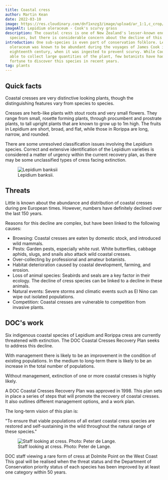 ```yaml
---
title: Coastal cress
author: Martin Kean
date: 2022-03-10
image: https://res.cloudinary.com/dnf1xnzg3/image/upload/ar_1:1,c_crop/v1648499912/ADT1-Web/lepidium-oleraceum-23bm.1200x0-u0i1s1q90f1_rhsmcd.webp
imageAlt: Lepidium oleraceum - Cook's scurvy grass
description: The coastal cress is one of New Zealand's lesser-known endangered
  species, but there is considerable concern about the decline of this plant.
introduction: One sub-species is even part of conservation folklore. Lepidium
  oleraceum was known to be abundant during the voyages of James Cook in the
  eighteenth century, when it was ingested to prevent scurvy. While Cook was
  able to collect large quantities of the plant, few botanists have had the good
  fortune to discover this species in recent years.
tag: plants
---
```


## Quick facts

Coastal cresses are very distinctive looking plants, though the distinguishing features vary from species to species.

Cresses are herb-like plants with stout roots and very small flowers. They range from small, rosette forming plants, through procumbent and prostrate plants, to tall upright plants that are known to grow up to 1m high. The fruits in Lepidium are short, broad, and flat, while those in Rorippa are long, narrow, and rounded.

There are some unresolved classification issues involving the Lepidium species. Correct and extensive identification of the Lepidium varieties is considered a matter of urgency within the current recovery plan, as there may be some unclassified types of cress facing extinction.

<figure>
    <img src="/images/facts-223.jpg"
         alt="Lepidium banksii">
    <figcaption>Lepidium banksii.</figcaption>
</figure>

## Threats 
Little is known about the abundance and distribution of coastal cresses during pre European times. However, numbers have definitely declined over the last 150 years.

Reasons for this decline are complex, but have been linked to the following causes:

- Browsing: Coastal cresses are eaten by domestic stock, and introduced wild mammals.
- Pests: Garden pests, especially white rust. White butterflies, cabbage aphids, slugs, and snails also attack wild coastal cresses.
- Over-collecting by professional and amateur botanists.
- Habitat deterioration caused by coastal development, farming, and erosion.
- Loss of animal species: Seabirds and seals are a key factor in their ecology. The decline of cress species can be linked to a decline in these animals.
- Natural events: Severe storms and climatic events such as El Nino can wipe out isolated populations.
- Competition: Coastal cresses are vulnerable to competition from invasive plants.

## DOC's work 
Six indigenous coastal species of Lepidium and Rorippa cress are currently threatened with extinction. The DOC Coastal Cresses Recovery Plan seeks to address this decline.

With management there is likely to be an improvement in the condition of existing populations. In the medium to long-term there is likely to be an increase in the total number of populations.

Without management, extinction of one or more coastal cresses is highly likely.

A DOC Coastal Cresses Recovery Plan was approved in 1998. This plan sets in place a series of steps that will promote the recovery of coastal cresses. It also outlines different management options, and a work plan.

The long-term vision of this plan is:

"To ensure that viable populations of all extant coastal cress species are restored and self-sustaining in the wild throughout the natural range of these species."

<figure>
    <img src="/images/how-you-help-223.jpg"
         alt="Staff looking at cress. Photo: Peter de Lange.">
    <figcaption>Staff looking at cress. Photo: Peter de Lange.</figcaption>
</figure>

DOC staff viewing a rare form of cress at Dolmite Point on the West Coast
This goal will be realised when the threat status and the Department of Conservation priority status of each species has been improved by at least one category within 50 years.